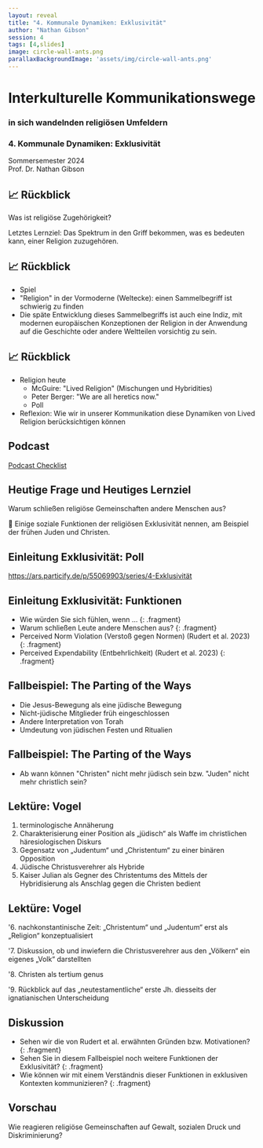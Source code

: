 ```yaml
---
layout: reveal
title: "4. Kommunale Dynamiken: Exklusivität"
author: "Nathan Gibson"
session: 4
tags: [4,slides]
image: circle-wall-ants.png
parallaxBackgroundImage: 'assets/img/circle-wall-ants.png'
---
```


# Interkulturelle Kommunikationswege   

### in sich wandelnden religiösen Umfeldern

### 4. Kommunale Dynamiken: Exklusivität

Sommersemester 2024  
Prof. Dr. Nathan Gibson

## 📈 Rückblick

Was ist religiöse Zugehörigkeit?

Letztes Lernziel: Das Spektrum in den Griff bekommen, was es bedeuten kann, einer Religion zuzugehören.

## 📈 Rückblick

- Spiel
- "Religion" in der Vormoderne (Weltecke): einen Sammelbegriff ist schwierig zu finden
- Die späte Entwicklung dieses Sammelbegriffs ist auch eine Indiz, mit modernen europäischen Konzeptionen der Religion in der Anwendung auf die Geschichte oder andere Weltteilen vorsichtig zu sein.
  
## 📈 Rückblick

- Religion heute
  - McGuire: "Lived Religion" (Mischungen und Hybridities)
  - Peter Berger: "We are all heretics now."
  - Poll
- Reflexion: Wie wir in unserer Kommunikation diese Dynamiken von Lived Religion berücksichtigen können

## Podcast

[Podcast Checklist](/podcast)

## Heutige Frage und Heutiges Lernziel

Warum schließen religiöse Gemeinschaften andere Menschen aus?

🧭 Einige soziale Funktionen der religiösen Exklusivität nennen, am Beispiel der frühen Juden und Christen.

## Einleitung Exklusivität: Poll

<https://ars.particify.de/p/55069903/series/4-Exklusivität>

## Einleitung Exklusivität: Funktionen

- Wie würden Sie sich fühlen, wenn ...
{: .fragment}
- Warum schließen Leute andere Menschen aus?
{: .fragment}
- Perceived Norm Violation (Verstoß gegen Normen) (Rudert et al. 2023)
{: .fragment}
- Perceived Expendability (Entbehrlichkeit) (Rudert et al. 2023)
{: .fragment}

## Fallbeispiel: The Parting of the Ways

- Die Jesus-Bewegung als eine jüdische Bewegung
- Nicht-jüdische Mitglieder früh eingeschlossen 
- Andere Interpretation von Torah
- Umdeutung von jüdischen Festen und Ritualien

## Fallbeispiel: The Parting of the Ways

- Ab wann können "Christen" nicht mehr jüdisch sein bzw. "Juden" nicht mehr christlich sein?

## Lektüre: Vogel

1. terminologische Annäherung 
2. Charakterisierung einer Position als „jüdisch“ als Waffe im christlichen häresiologischen Diskurs 
3. Gegensatz von „Judentum“ und „Christentum“ zu einer binären Opposition
4. Jüdische Christusverehrer als Hybride
5. Kaiser Julian als Gegner des Christentums des Mittels der Hybridisierung als Anschlag gegen die Christen bedient 

## Lektüre: Vogel

'6. nachkonstantinische Zeit: „Christentum“ und „Judentum“ erst als „Religion“ konzeptualisiert

'7. Diskussion, ob und inwiefern die Christusverehrer aus den „Völkern“ ein eigenes „Volk“ darstellten 

'8. Christen als tertium genus

'9.  Rückblick auf das „neutestamentliche“ erste Jh. diesseits der ignatianischen Unterscheidung 

## Diskussion

- Sehen wir die von Rudert et al. erwähnten Gründen bzw. Motivationen?
{: .fragment}
- Sehen Sie in diesem Fallbeispiel noch weitere Funktionen der Exklusivität?
{: .fragment}
- Wie können wir mit einem Verständnis dieser Funktionen in exklusiven Kontexten kommunizieren?
{: .fragment}

## Vorschau

Wie reagieren religiöse Gemeinschaften auf Gewalt, sozialen Druck und Diskriminierung?